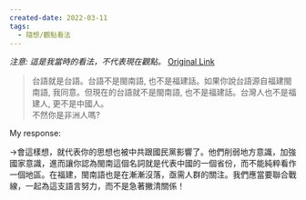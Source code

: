```yaml
---
created-date: 2022-03-11
tags:
  - 隨想/觀點看法
---
```

*注意: 這是我當時的看法，不代表現在觀點。*
[Original Link](https://m.facebook.com/groups/434167333333483/permalink/4927709230645915/)

> 台語就是台語。台語不是閩南語, 也不是福建話。如果你說台語源自福建閩南語, 我同意。但現在的台語就不是閩南語, 也不是福建話。台灣人也不是福建人, 更不是中國人。  
> 不然你是非洲人嗎?  

My response:

→會這樣想，就代表你的思想也被中共跟國民黨影響了。他們削弱地方意識，加強國家意識，進而讓你認為閩南這個名詞就是代表中國的一個省份，而不能純粹看作一個地區。在福建，閩南語也是在漸漸沒落，亟需人群的關注。我們應當要聯合戰線，一起為這支語言努力，而不是急著撇清關係！